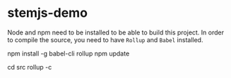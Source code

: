 # stemjs-demo
Node and npm need to be installed to be able to build this project.
In order to compile the source, you need to have `Rollup` and `Babel` installed.

npm install -g babel-cli rollup
npm update


cd src
rollup -c